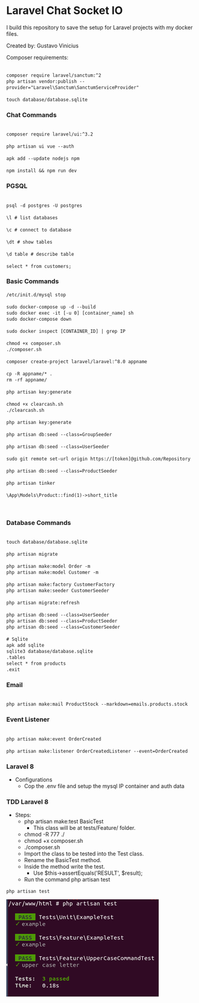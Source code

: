 # Laravel Chat Socket IO

I build this repository to save the setup for Laravel projects with my docker files.

Created by: Gustavo Vinicius

Composer requirements:

```

composer require laravel/sanctum:^2
php artisan vendor:publish --provider="Laravel\Sanctum\SanctumServiceProvider"

touch database/database.sqlite

```

### Chat Commands
```

composer require laravel/ui:^3.2

php artisan ui vue --auth

apk add --update nodejs npm

npm install && npm run dev

```


### PGSQL
```

psql -d postgres -U postgres

\l # list databases

\c # connect to database

\dt # show tables

\d table # describe table

select * from customers;

```

### Basic Commands
```
/etc/init.d/mysql stop

sudo docker-compose up -d --build
sudo docker exec -it [-u 0] [container_name] sh
sudo docker-compose down

sudo docker inspect [CONTAINER_ID] | grep IP

chmod +x composer.sh
./composer.sh

composer create-project laravel/laravel:^8.0 appname

cp -R appname/* .
rm -rf appname/

php artisan key:generate

chmod +x clearcash.sh
./clearcash.sh

php artisan key:generate

php artisan db:seed --class=GroupSeeder

php artisan db:seed --class=UserSeeder

sudo git remote set-url origin https://[token]@github.com/Repository

php artisan db:seed --class=ProductSeeder

php artisan tinker

\App\Models\Product::find(1)->short_title



```


### Database Commands

```

touch database/database.sqlite

php artisan migrate

php artisan make:model Order -m
php artisan make:model Customer -m

php artisan make:factory CustomerFactory
php artisan make:seeder CustomerSeeder

php artisan migrate:refresh

php artisan db:seed --class=UserSeeder
php artisan db:seed --class=ProductSeeder
php artisan db:seed --class=CustomerSeeder

# Sqlite
apk add sqlite
sqlite3 database/database.sqlite
.tables
select * from products
.exit

```

### Email

```

php artisan make:mail ProductStock --markdown=emails.products.stock

```

### Event Listener

```

php artisan make:event OrderCreated

php artisan make:listener OrderCreatedListener --event=OrderCreated

```

### Laravel 8

- Configurations
    - Cop the .env file and setup the mysql IP container and auth data

### TDD Laravel 8

- Steps:
    - php artisan make:test BasicTest
        - This class will be at tests/Feature/ folder.
    - chmod -R 777 ./
    - chmod +x composer.sh
    - ./composer.sh
    - Import the class to be tested into the Test class.
    - Rename the BasicTest method.
    - Inside the method write the test.
        - Use $this->assertEquals('RESULT', $result);
    - Run the command php artisan test

```
php artisan test
```
![TDD](/imgs/tddLaravel.png)